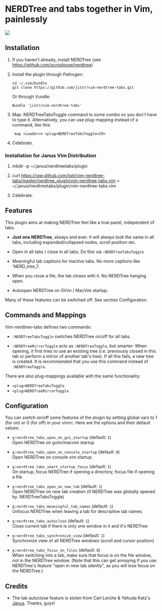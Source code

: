 # NERDTree and tabs together in Vim, painlessly
[![](http://stillmaintained.com/jistr/vim-nerdtree-tabs.png)](http://stillmaintained.com/jistr/vim-nerdtree-tabs)

## Installation

1. If you haven't already, install NERDTree (see https://github.com/scrooloose/nerdtree)

2.  Install the plugin through Pathogen:

        cd ~/.vim/bundle
        git clone https://github.com/jistr/vim-nerdtree-tabs.git
        
    Or through Vundle:

        Bundle 'jistr/vim-nerdtree-tabs'

3. Map :NERDTreeTabsToggle command to some combo so you don't have to type it.
   Alternatively, you can use plug-mapping instead of a command, like this:

        map <Leader>n <plug>NERDTreeTabsToggle<CR>

4. Celebrate.

### Installation for Janus Vim Distribution

1. mkdir -p ~/.janus/nerdtreetabs/plugin

2. curl https://raw.github.com/jistr/vim-nerdtree-tabs/master/nerdtree_plugin/vim-nerdtree-tabs.vim > ~/.janus/nerdtreetabs/plugin/vim-nerdtree-tabs.vim

3. Celebrate.

## Features

This plugin aims at making NERDTree feel like a true panel, independent of tabs.

* **Just one NERDTree**, always and ever. It will always look the same in
  all tabs, including expanded/collapsed nodes, scroll position etc.

* Open in all tabs / close in all tabs. Do this via `:NERDTreeTabsToggle`

* Meaningful tab captions for inactive tabs. No more captions like 'NERD_tree_1'.

* When you close a file, the tab closes with it. No NERDTree hanging open.

* Autoopen NERDTree on GVim / MacVim startup.

Many of these features can be switched off. See section Configuration.

## Commands and Mappings

Vim-nerdtree-tabs defines two commands:

* `:NERDTreeTabsToggle` switches NERDTree on/off for all tabs.

* `:NERDTreeMirrorToggle` acts as `:NERDTreeToggle`, but smarter: When opening,
  it first tries to use an existing tree (i.e. previously closed in this tab or
  perform a mirror of another tab's tree). If all this fails, a new tree is
  created. It is recommended that you use this command instead of `:NERDTreeToggle`.

There are also plug-mappings available with the same functionality:

* `<plug>NERDTreeTabsToggle`
* `<plug>NERDTreeMirrorToggle`

## Configuration

You can switch on/off some features of the plugin by setting global vars to 1
(for on) or 0 (for off) in your vimrc. Here are the options and their default
values:

* `g:nerdtree_tabs_open_on_gui_startup` (default: `1`)  
  Open NERDTree on gvim/macvim startup

* `g:nerdtree_tabs_open_on_console_startup` (default: `0`)  
  Open NERDTree on console vim startup

* `g:nerdtree_tabs_smart_startup_focus` (default: `1`)  
  On startup, focus NERDTree if opening a directory, focus file if opening
  a file.

* `g:nerdtree_tabs_open_on_new_tab` (default: `1`)  
  Open NERDTree on new tab creation (if NERDTree was globally opened by
  :NERDTreeTabsToggle)

* `g:nerdtree_tabs_meaningful_tab_names` (default: `1`)  
  Unfocus NERDTree when leaving a tab for descriptive tab names

* `g:nerdtree_tabs_autoclose` (default: `1`)  
  Close current tab if there is only one window in it and it's NERDTree

* `g:nerdtree_tabs_synchronize_view` (default: `1`)  
  Synchronize view of all NERDTree windows (scroll and cursor position)

* `g:nerdtree_tabs_focus_on_files` (default: `0`)  
  When switching into a tab, make sure that focus is on the file window,
  not in the NERDTree window. (Note that this can get annoying if you use
  NERDTree's feature "open in new tab silently", as you will lose focus on the
  NERDTree.)

## Credits

* The tab autoclose feature is stolen from Carl Lerche & Yehuda Katz's
  [Janus](https://github.com/carlhuda/janus). Thanks, guys!

